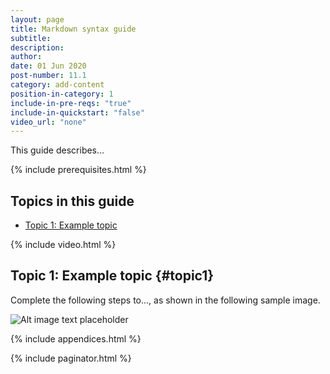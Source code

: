 ```yaml
---
layout: page
title: Markdown syntax guide
subtitle:
description:
author:
date: 01 Jun 2020
post-number: 11.1
category: add-content
position-in-category: 1
include-in-pre-reqs: "true"
include-in-quickstart: "false"
video_url: "none"
---
```


This guide describes...

{% include prerequisites.html %}

## Topics in this guide

- [Topic 1: Example topic](#topic1)

{% include video.html %}

## Topic 1: Example topic {#topic1}

Complete the following steps to..., as shown in the following sample image.

![Alt image text placeholder](../assets/images/11-add-content/syntax/img-placeholder.png)

{% include appendices.html %}

{% include paginator.html %}
